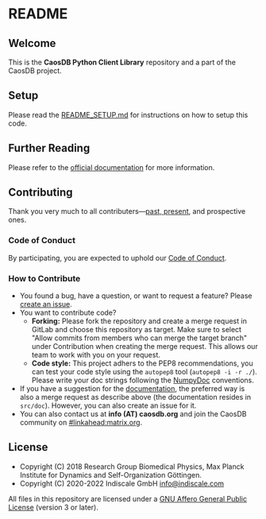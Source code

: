 
# README

## Welcome

This is the **CaosDB Python Client Library** repository and a part of the
CaosDB project.

## Setup

Please read the [README_SETUP.md](README_SETUP.md) for instructions on how to
setup this code.


## Further Reading

Please refer to the [official documentation](https://docs.indiscale.com/caosdb-pylib/) for more information.

## Contributing

Thank you very much to all contributers—[past, present](https://gitlab.com/caosdb/caosdb/-/blob/dev/HUMANS.md), and prospective ones.

### Code of Conduct

By participating, you are expected to uphold our [Code of Conduct](https://gitlab.com/caosdb/caosdb/-/blob/dev/CODE_OF_CONDUCT.md).

### How to Contribute

* You found a bug, have a question, or want to request a feature? Please 
[create an issue](https://gitlab.com/caosdb/caosdb-pylib/-/issues).
* You want to contribute code?
    * **Forking:** Please fork the repository and create a merge request in GitLab and choose this repository as
      target. Make sure to select "Allow commits from members who can merge the target branch" under
      Contribution when creating the merge request. This allows our team to work with you on your
      request.
    * **Code style:** This project adhers to the PEP8 recommendations, you can test your code style
      using the `autopep8` tool (`autopep8 -i -r ./`).  Please write your doc strings following the
      [NumpyDoc](https://numpydoc.readthedocs.io/en/latest/format.html) conventions.
* If you have a suggestion for the [documentation](https://docs.indiscale.com/caosdb-pylib/),
the preferred way is also a merge request as describe above (the documentation resides in `src/doc`).
However, you can also create an issue for it. 
* You can also contact us at **info (AT) caosdb.org** and join the
  CaosDB community on
  [#linkahead:matrix.org](https://matrix.to/#/!unwwlTfOznjEnMMXxf:matrix.org).

## License

* Copyright (C) 2018 Research Group Biomedical Physics, Max Planck Institute
  for Dynamics and Self-Organization Göttingen.
* Copyright (C) 2020-2022 Indiscale GmbH <info@indiscale.com>

All files in this repository are licensed under a [GNU Affero General Public
License](LICENCE.md) (version 3 or later).
